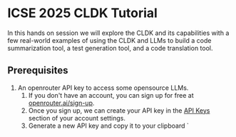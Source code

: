 # ICSE 2025 CLDK Tutorial

In this hands on session we will explore the CLDK and its capabilities with a few real-world examples of using the CLDK and LLMs to build a code summarization tool, a test generation tool, and a code translation tool.

## Prerequisites

1. An openrouter API key to access some opensource LLMs. 
   1. If you don't have an account, you can sign up for free at [openrouter.ai/sign-up](https://openrouter.ai/sign-up).
   2. Once you sign up, we can create your API key in the [API Keys](https://openrouter.ai/settings/keys) section of your account settings.
   3. Generate a new API key and copy it to your clipboard
`